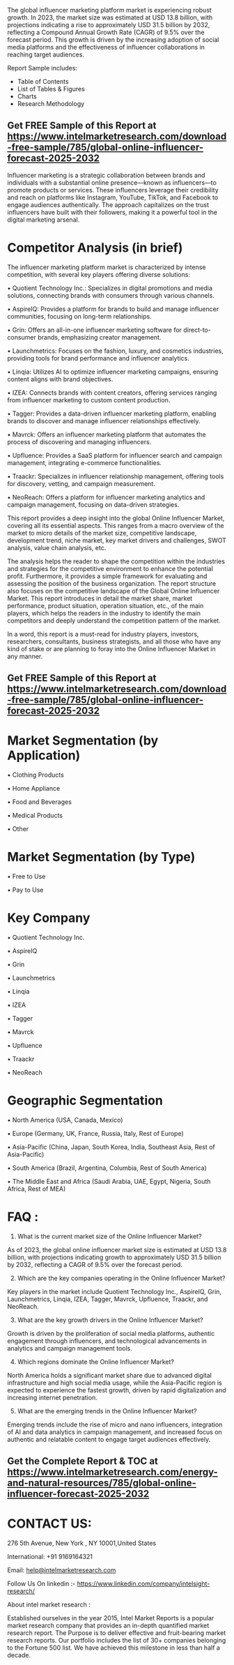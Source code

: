 The global influencer marketing platform market is experiencing robust growth. In 2023, the market size was estimated at USD 13.8 billion, with projections indicating a rise to approximately USD 31.5 billion by 2032, reflecting a Compound Annual Growth Rate (CAGR) of 9.5% over the forecast period. This growth is driven by the increasing adoption of social media platforms and the effectiveness of influencer collaborations in reaching target audiences.

 
Report Sample includes:
- Table of Contents
- List of Tables & Figures
- Charts
- Research Methodology


Get FREE Sample of this Report at https://www.intelmarketresearch.com/download-free-sample/785/global-online-influencer-forecast-2025-2032
-
Influencer marketing is a strategic collaboration between brands and individuals with a substantial online presence—known as influencers—to promote products or services. These influencers leverage their credibility and reach on platforms like Instagram, YouTube, TikTok, and Facebook to engage audiences authentically. The approach capitalizes on the trust influencers have built with their followers, making it a powerful tool in the digital marketing arsenal.

Competitor Analysis (in brief)
=
The influencer marketing platform market is characterized by intense competition, with several key players offering diverse solutions:

•	Quotient Technology Inc.: Specializes in digital promotions and media solutions, connecting brands with consumers through various channels.

•	AspireIQ: Provides a platform for brands to build and manage influencer communities, focusing on long-term relationships.

•	Grin: Offers an all-in-one influencer marketing software for direct-to-consumer brands, emphasizing creator management.

•	Launchmetrics: Focuses on the fashion, luxury, and cosmetics industries, providing tools for brand performance and influencer analytics.

•	Linqia: Utilizes AI to optimize influencer marketing campaigns, ensuring content aligns with brand objectives.

•	IZEA: Connects brands with content creators, offering services ranging from influencer marketing to custom content production.

•	Tagger: Provides a data-driven influencer marketing platform, enabling brands to discover and manage influencer relationships effectively.

•	Mavrck: Offers an influencer marketing platform that automates the process of discovering and managing influencers.

•	Upfluence: Provides a SaaS platform for influencer search and campaign management, integrating e-commerce functionalities.

•	Traackr: Specializes in influencer relationship management, offering tools for discovery, vetting, and campaign measurement.

•	NeoReach: Offers a platform for influencer marketing analytics and campaign management, focusing on data-driven strategies.

This report provides a deep insight into the global Online Influencer Market, covering all its essential aspects. This ranges from a macro overview of the market to micro details of the market size, competitive landscape, development trend, niche market, key market drivers and challenges, SWOT analysis, value chain analysis, etc.

The analysis helps the reader to shape the competition within the industries and strategies for the competitive environment to enhance the potential profit. Furthermore, it provides a simple framework for evaluating and assessing the position of the business organization. The report structure also focuses on the competitive landscape of the Global Online Influencer Market. This report introduces in detail the market share, market performance, product situation, operation situation, etc., of the main players, which helps the readers in the industry to identify the main competitors and deeply understand the competition pattern of the market.

In a word, this report is a must-read for industry players, investors, researchers, consultants, business strategists, and all those who have any kind of stake or are planning to foray into the Online Influencer Market in any manner.

Get FREE Sample of this Report at https://www.intelmarketresearch.com/download-free-sample/785/global-online-influencer-forecast-2025-2032
-

Market Segmentation (by Application)
=
•	Clothing Products

•	Home Appliance

•	Food and Beverages

•	Medical Products

•	Other

Market Segmentation (by Type)
=
•	Free to Use

•	Pay to Use

Key Company
=
•	Quotient Technology Inc.

•	AspireIQ

•	Grin

•	Launchmetrics

•	Linqia


•	IZEA

•	Tagger


•	Mavrck

•	Upfluence

•	Traackr

•	NeoReach

Geographic Segmentation
=
•	North America (USA, Canada, Mexico)

•	Europe (Germany, UK, France, Russia, Italy, Rest of Europe)

•	Asia-Pacific (China, Japan, South Korea, India, Southeast Asia, Rest of Asia-Pacific)

•	South America (Brazil, Argentina, Columbia, Rest of South America)

•	The Middle East and Africa (Saudi Arabia, UAE, Egypt, Nigeria, South Africa, Rest of MEA)

FAQ : 
=
1. What is the current market size of the Online Influencer Market?

As of 2023, the global online influencer market size is estimated at USD 13.8 billion, with projections indicating growth to approximately USD 31.5 billion by 2032, reflecting a CAGR of 9.5% over the forecast period.

2. Which are the key companies operating in the Online Influencer Market?

Key players in the market include Quotient Technology Inc., AspireIQ, Grin, Launchmetrics, Linqia, IZEA, Tagger, Mavrck, Upfluence, Traackr, and NeoReach.

3. What are the key growth drivers in the Online Influencer Market?

Growth is driven by the proliferation of social media platforms, authentic engagement through influencers, and technological advancements in analytics and campaign management tools.

4. Which regions dominate the Online Influencer Market?

North America holds a significant market share due to advanced digital infrastructure and high social media usage, while the Asia-Pacific region is expected to experience the fastest growth, driven by rapid digitalization and increasing internet penetration.

5. What are the emerging trends in the Online Influencer Market?

Emerging trends include the rise of micro and nano influencers, integration of AI and data analytics in campaign management, and increased focus on authentic and relatable content to engage target audiences effectively.

Get the Complete Report & TOC at https://www.intelmarketresearch.com/energy-and-natural-resources/785/global-online-influencer-forecast-2025-2032
-
CONTACT US:
=
276 5th Avenue, New York , NY 10001,United States

International: +91 9169164321

Email: help@intelmarketresearch.com

Follow Us On linkedin :- https://www.linkedin.com/company/intelsight-research/

About intel market research :

Established ourselves in the year 2015, Intel Market Reports is a popular market research company that provides an in-depth quantified market research report. The Purpose is to deliver effective and fruit-bearing market research reports. Our portfolio includes the list of 30+ companies belonging to the Fortune 500 list. We have achieved this milestone in less than half a decade.

